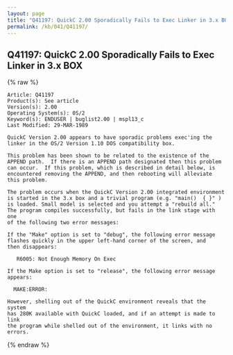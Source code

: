 ```yaml
---
layout: page
title: "Q41197: QuickC 2.00 Sporadically Fails to Exec Linker in 3.x BOX"
permalink: /kb/041/Q41197/
---
```


## Q41197: QuickC 2.00 Sporadically Fails to Exec Linker in 3.x BOX

{% raw %}

	Article: Q41197
	Product(s): See article
	Version(s): 2.00
	Operating System(s): 0S/2
	Keyword(s): ENDUSER | buglist2.00 | mspl13_c
	Last Modified: 29-MAR-1989
	
	QuickC Version 2.00 appears to have sporadic problems exec'ing the
	linker in the OS/2 Version 1.10 DOS compatibility box.
	
	This problem has been shown to be related to the existence of the
	APPEND path.  If there is an APPEND path designated then this problem
	can occur.  If this problem, which is described in detail below, is
	encountered removing the APPEND, and then rebooting will alleviate
	this problem.
	
	The problem occurs when the QuickC Version 2.00 integrated environment
	is started in the 3.x box and a trivial program (e.g. "main()  { }" )
	is loaded. Small model is selected and you attempt a "rebuild all."
	The program compiles successfully, but fails in the link stage with one
	of the following two error messages:
	
	If the "Make" option is set to "debug", the following error message
	flashes quickly in the upper left-hand corner of the screen, and
	then disappears:
	
	   R6005: Not Enough Memory On Exec
	
	If the Make option is set to "release", the following error message
	appears:
	
	  MAKE:ERROR:
	
	However, shelling out of the QuickC environment reveals that the system
	has 280K available with QuickC loaded, and if an attempt is made to link
	the program while shelled out of the environment, it links with no
	errors.

{% endraw %}
